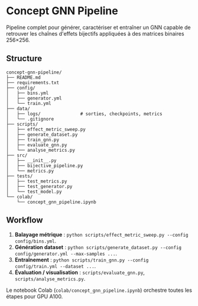# Concept GNN Pipeline

Pipeline complet pour générer, caractériser et entraîner un GNN capable de retrouver les chaînes d'effets bijectifs appliquées à des matrices binaires 256×256.

## Structure

```
concept-gnn-pipeline/
├── README.md
├── requirements.txt
├── config/
│   ├── bins.yml
│   ├── generator.yml
│   └── train.yml
├── data/
│   ├── logs/               # sorties, checkpoints, metrics
│   └── .gitignore
├── scripts/
│   ├── effect_metric_sweep.py
│   ├── generate_dataset.py
│   ├── train_gnn.py
│   ├── evaluate_gnn.py
│   └── analyse_metrics.py
├── src/
│   ├── __init__.py
│   ├── bijective_pipeline.py
│   └── metrics.py
├── tests/
│   ├── test_metrics.py
│   ├── test_generator.py
│   └── test_model.py
└── colab/
    └── concept_gnn_pipeline.ipynb
```

## Workflow
1. **Balayage métrique** : `python scripts/effect_metric_sweep.py --config config/bins.yml`.
2. **Génération dataset** : `python scripts/generate_dataset.py --config config/generator.yml --max-samples ...`.
3. **Entraînement** : `python scripts/train_gnn.py --config config/train.yml --dataset ...`.
4. **Évaluation / visualisation** : `scripts/evaluate_gnn.py`, `scripts/analyse_metrics.py`.

Le notebook Colab (`colab/concept_gnn_pipeline.ipynb`) orchestre toutes les étapes pour GPU A100.

